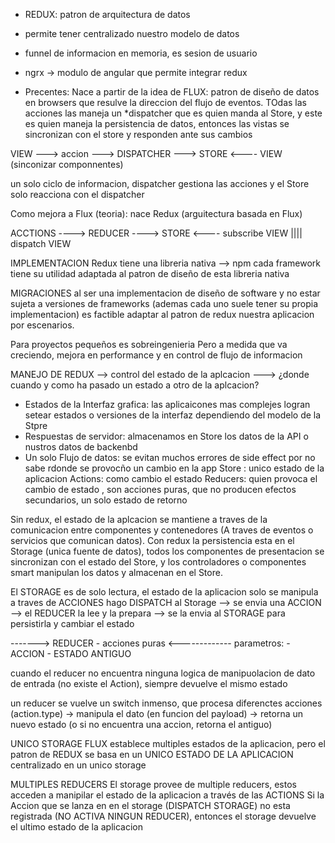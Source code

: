 - REDUX: patron de arquitectura de datos
- permite tener centralizado nuestro modelo de datos
- funnel de informacion en memoria, es sesion de usuario
- ngrx -> modulo de angular que permite integrar redux


- Precentes:
Nace a partir de la idea de FLUX: patron de diseño de datos en browsers que resulve la direccion del flujo de eventos. TOdas las acciones las maneja un *dispatcher que es quien manda al Store, y este es quien maneja la persistencia de datos, entonces las vistas se sincronizan con el store y responden ante sus cambios

VIEW ---> accion ---> DISPATCHER ---> STORE <---- VIEW (sinconizar componnentes)

un solo ciclo de informacion, dispatcher gestiona las acciones y el Store solo reacciona con el dispatcher

Como mejora a Flux (teoria): nace Redux (arguitectura basada en Flux)

ACCTIONS ----> REDUCER ----> STORE <---- subscribe VIEW
|||| 
dispatch VIEW


IMPLEMENTACION
Redux tiene una libreria nativa --> npm
cada framework tiene su utilidad adaptada al patron de diseño de esta libreria nativa 

MIGRACIONES
al ser una implementacion de diseño de software y no estar sujeta a versiones de frameworks (ademas cada uno suele tener su propia implementacion) es factible adaptar al patron de redux nuestra aplicacion por escenarios.

Para proyectos pequeños es sobreingenieria
Pero a medida que va creciendo, mejora en performance y en control de flujo de informacion

MANEJO DE REDUX --> control del estado de la aplcacion ---> ¿donde cuando y como ha pasado un estado a otro de la aplcacion?
- Estados de la Interfaz grafica: las aplicaicones mas complejes logran setear estados o versiones de la interfaz dependiendo del modelo de la Stpre
- Respuestas de servidor: almacenamos en Store los datos de la API o nustros datos de backenbd 
- Un solo Flujo de datos: se evitan muchos errores de side effect por no sabe rdonde se provocño un cambio en la app
    Store : unico estado de la aplicacion
    Actions: como cambio el estado
    Reducers: quien provoca el cambio de estado , son acciones puras, que no producen efectos secundarios, un solo estado de retorno


Sin redux, el estado de la aplcacion se mantiene a traves de la comunicacion entre componentes y contenedores (A traves de eventos o servicios que comunican datos). Con redux la persistencia esta en el Storage (unica fuente de datos), todos los componentes de presentacion se sincronizan con el estado del Store, y los controladores o componentes smart manipulan los datos y almacenan en el Store.

El STORAGE es de solo lectura, el estado de la aplicacion solo se manipula a traves de ACCIONES
hago DISPATCH al Storage --> se envia una ACCION --> el REDUCER la lee y la prepara --> se la envia al STORAGE para persistirla y cambiar el estado

-------> REDUCER - acciones puras <-------------
 parametros:    - ACCION
                - ESTADO ANTIGUO

cuando el reducer no encuentra ninguna logica de manipuolacion de dato de entrada (no existe el Action), siempre devuelve el mismo estado

un reducer se vuelve un switch inmenso, que procesa diferenctes acciones (action.type) -> manipula el dato (en funcion del payload) -> retorna un nuevo estado (o si no encuentra una accion, retorna el antiguo)


UNICO STORAGE
FLUX establece multiples estados de la aplicacion, pero el patron de REDUX se basa en  un UNICO ESTADO DE LA APLICACION centralizado en un unico storage

MULTIPLES REDUCERS
El storage provee de multiple reducers, estos acceden a manipilar el estado de la aplicacion a través de las ACTIONS
Si la Accion que se lanza en en el storage (DISPATCH STORAGE) no esta registrada (NO ACTIVA NINGUN REDUCER), entonces el storage devuelve el ultimo estado de la aplicacion
